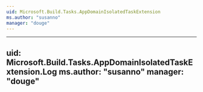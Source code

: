 ```yaml
---
uid: Microsoft.Build.Tasks.AppDomainIsolatedTaskExtension
ms.author: "susanno"
manager: "douge"
---
```


---
uid: Microsoft.Build.Tasks.AppDomainIsolatedTaskExtension.Log
ms.author: "susanno"
manager: "douge"
---
